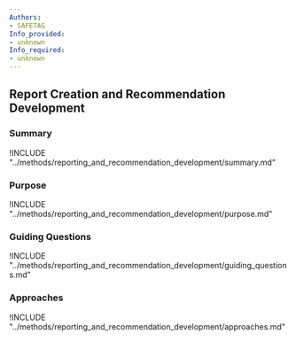 ```yaml
---
Authors:
- SAFETAG
Info_provided:
- unknown
Info_required:
- unknown
---
```


## Report Creation and Recommendation Development

### Summary

!INCLUDE "../methods/reporting_and_recommendation_development/summary.md"

### Purpose

!INCLUDE "../methods/reporting_and_recommendation_development/purpose.md"

### Guiding Questions

!INCLUDE "../methods/reporting_and_recommendation_development/guiding_questions.md"

### Approaches

!INCLUDE "../methods/reporting_and_recommendation_development/approaches.md"
